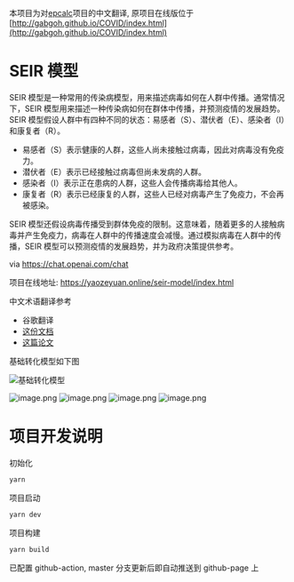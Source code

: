 本项目为对[epcalc](https://github.com/gabgoh/epcalc)项目的中文翻译, 原项目在线版位于[http://gabgoh.github.io/COVID/index.html](http://gabgoh.github.io/COVID/index.html)

# SEIR 模型

SEIR 模型是一种常用的传染病模型，用来描述病毒如何在人群中传播。通常情况下，SEIR 模型用来描述一种传染病如何在群体中传播，并预测疫情的发展趋势。SEIR 模型假设人群中有四种不同的状态：易感者（S）、潜伏者（E）、感染者（I）和康复者（R）。

- 易感者（S）表示健康的人群，这些人尚未接触过病毒，因此对病毒没有免疫力。
- 潜伏者（E）表示已经接触过病毒但尚未发病的人群。
- 感染者（I）表示正在患病的人群，这些人会传播病毒给其他人。
- 康复者（R）表示已经康复的人群，这些人已经对病毒产生了免疫力，不会再被感染。

SEIR 模型还假设病毒传播受到群体免疫的限制。这意味着，随着更多的人接触病毒并产生免疫力，病毒在人群中的传播速度会减慢。通过模拟病毒在人群中的传播，SEIR 模型可以预测疫情的发展趋势，并为政府决策提供参考。

via https://chat.openai.com/chat

项目在线地址: https://yaozeyuan.online/seir-model/index.html

中文术语翻译参考

- 谷歌翻译
- [这份文档](http://web.stat.nankai.edu.cn/ZYRC/2MEChapters/MEChapt3.pdf)
- [这篇论文](https://www.ncbi.nlm.nih.gov/pmc/articles/PMC8800716/)

基础转化模型如下图

![基础转化模型](http://tva1.sinaimg.cn/large/007Yq4pTly1h8vrrj2ugaj30ae0503z7.jpg)

![image.png](http://tva1.sinaimg.cn/large/007Yq4pTly1h8vspvhf04j317z0wwe1x.jpg)
![image.png](http://tva1.sinaimg.cn/large/007Yq4pTly1h8vsqerl7bj317s0xrke0.jpg)
![image.png](http://tva1.sinaimg.cn/large/007Yq4pTly1h8vsqz3j5gj317q0ujgwt.jpg)
![image.png](http://tva1.sinaimg.cn/large/007Yq4pTly1h8vsrf8zj4j317o0tme52.jpg)

# 项目开发说明

初始化

```bash
yarn
```

项目启动

```bash
yarn dev
```

项目构建

```bash
yarn build
```

已配置 github-action, master 分支更新后即自动推送到 github-page 上
